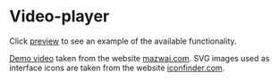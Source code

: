 # Video-player
Click [preview](https://s2-name.github.io/Video-player/) to see an example of the available functionality.


[Demo video](https://mazwai.com/videvo_files/video/free/2016-04/small_watermarked/the_valley-graham_uheslki_preview.webm) taken from the website [mazwai.com](https://mazwai.com/video/the-valley/455101).
SVG images used as interface icons are taken from the website [iconfinder.com](https://www.iconfinder.com/).

